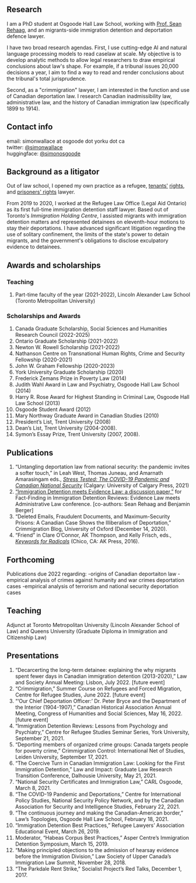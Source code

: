 ## Research

I am a PhD student at Osgoode Hall Law School, working with [Prof. Sean Rehaag](https://www.osgoode.yorku.ca/faculty-and-staff/rehaag-sean/), and an migrants-side immigration detention and deportation defence lawyer. 

I have two broad research agendas. First, I use cutting-edge AI and natural language processing models to read caselaw at scale. My objective is to develop analytic methods to allow legal researchers to draw empirical conclusions about law's shape. For example, if a tribunal issues 20,000 decisions a year, I aim to find a way to read and render conclusions about the tribunal's total jurisprudence.

Second, as a "crimmigration" lawyer, I am interested in the function and use of Canadian deportation law. I research Canadian inadmissibility law, administrative law, and the history of Canadian immigration law (specifically 1899 to 1914).

## Contact info
email: simonwallace at osgoode dot yorku dot ca <br>
twitter: [@simonwallace](https://twitter.com/SimonWallace) <br>
huggingface: [@simonosgoode](https://huggingface.co/simonosgoode) <br>

## Background as a litigator

Out of law school, I opened my own practice as a refugee, [tenants'](https://www.thestar.com/news/gta/2017/02/08/parkdale-tenants-take-to-the-street-to-fight-rent-hike.html) [rights](https://www.cbc.ca/radio/asithappens/friday-detroit-water-update-roma-attack-swedish-real-estate-company-and-more-1.2903412/toronto-s-parkdale-residents-fear-radical-gentrification-as-european-company-buys-up-thousands-of-apartments-1.2903419), and [prisoners' rights](https://www.canlii.org/en/ca/scc/doc/2019/2019scc29/2019scc29.html?autocompleteStr=chhina&autocompletePos=1) lawyer.

From 2019 to 2020, I worked at the Refugee Law Office (Legal Aid Ontario) as its first full-time immigration detention staff lawyer. Based out of Toronto's _Immigration Holding Centre_, I assisted migrants with  immigration detention matters and represented detainees on eleventh-hour motions to stay their deportations. I have advanced significant litigation regarding the use of solitary confinement, the limits of the state's power to detain migrants, and the government's obligations to disclose exculpatory evidence to detainees. 

## Awards and scholarships
### Teaching
1. Part-time faculty of the year (2021-2022), Lincoln Alexander Law School (Toronto Metropolitan University)

### Scholarships and Awards
1. Canada Graduate Scholarship, Social Sciences and Humanities Research Council (2022-2025)
2. Ontario Graduate Scholarship (2021-2022)
3. Newton W. Rowell Scholarship (2021-2022)
4. Nathanson Centre on Transnational Human Rights, Crime and Security Fellowship (2020-2021)
5. John W. Graham Fellowship (2020-2023)
6. York University Graduate Scholarship (2020)
7. Frederick Zemans Prize in Poverty Law (2014)
8. Judith Wahl Award in Law and Psychiatry, Osgoode Hall Law School (2014)
9. Harry R. Rose Award for Highest Standing in Criminal Law, Osgoode Hall Law School (2013)
10. Osgoode Student Award (2012)
11. Mary Northway Graduate Award in Canadian Studies (2010)
12. President’s List, Trent University (2008)
13. Dean’s List, Trent University (2004-2008).
14. Symon’s Essay Prize, Trent University (2007, 2008).

## Publications
1. “Untangling deportation law from national security: the pandemic invites a softer touch,” in Leah West, Thomas Juneau, and Amarnath Amarasingam eds., [_Stress Tested: The COVID-19 Pandemic and Canadian National Security_](https://prism.ucalgary.ca/bitstream/handle/1880/114134/9781773852447_OA.pdf) (Calgary: University of Calgary Press, 2021)
2. [“Immigration Detention meets Evidence Law: a discussion paper,”](https://papers.ssrn.com/sol3/papers.cfm?abstract_id=3915791) for Fact-Finding in Immigration Detention Reviews: Evidence Law meets Administrative Law conference. [co-authors: Sean Rehaag and Benjamin Berger]
3. “Deleted Emails, Fraudulent Documents, and Maximum-Security Prisons: A Canadian Case Shows the Illiberalism of Deportation,” Crimmigration Blog, University of Oxford (December 14, 2020).
4. “Friend” in Clare O’Connor, AK Thompson, and Kelly Frisch, eds., [_Keywords for Radicals_](https://www.akpress.org/keywords-for-radicals.html) (Chico, CA: AK Press, 2016).

## Forthcoming
Publications due 2022 regarding:
-origins of Canadian deportaiton law
-empirical analysis of crimes against humanity and war crimes deportation cases
-empirical analysis of terrorism and national security deportation cases

## Teaching
Adjunct at Toronto Metropolitan University (Lincoln Alexander School of Law) and Queens University (Graduate Diploma in Immigration and Citizenship Law)

## Presentations
1. “Decarcerting the long-term detainee: explaining the why migrants spent fewer days in Canadian immigration detention (2013-2020),” Law and Society Annual Meeting: Lisbon, July 2022. [future event]
2. “Crimmigration,” Summer Course on Refugees and Forced Migration, Centre for Refugee Studies, June 2022. [future event]
3. “‘Our Chief Deportation Officer:’ Dr. Peter Bryce and the Department of the Interior (1904-1907),” Canadian Historical Association Annual Meeting, Congress of Humanities and Social Sciences, May 16, 2022. [future event]
4. “Immigration Detention Reviews: Lessons from Psychology and Psychiatry,” Centre for Refugee Studies Seminar Series, York University, September 21, 2021.
5. “Deporting members of organized crime groups: Canada targets people for poverty crime,” Crimmigration Control: International Net of Studies, Leiden University, September 17, 2021.
6. “The Coercive Turn in Canadian Immigration Law: Looking for the First Immigration Detention,” Law and Impact: Graduate Law Research Transition Conference, Dalhousie University, May 21, 2021.
7. “National Security Certificates and Immigration Law,” CARL Osgoode, March 8, 2021.
8. “The COVID-19 Pandemic and Deportations,” Centre for International Policy Studies, National Security Policy Network, and by the Canadian Association for Security and Intelligence Studies, February 22, 2021.
9. “The continuous journey and making the Canadian-American border,” Law’s Topologies, Osgoode Hall Law School, February 18, 2021.
10. “Immigration Detention Best Practices,” Refugee Lawyers’ Association Educational Event, March 26, 2019.
11. Moderator, “Habeas Corpus Best Practices,” Asper Centre’s Immigration Detention Symposium, March 15, 2019.
12. “Making principled objections to the admission of hearsay evidence before the Immigration Division,” Law Society of Upper Canada’s Immigration Law Summit, November 28, 2018.
13. “The Parkdale Rent Strike,” Socialist Project’s Red Talks, December 1, 2017.
